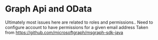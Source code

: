 # Graph Api and OData

Ultimately most issues here are related to roles and permissions.. 
Need to configure account to have permissions for a given email address
Taken from https://github.com/microsoftgraph/msgraph-sdk-java
